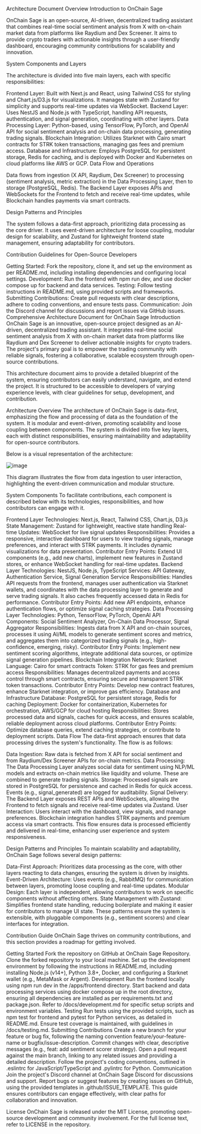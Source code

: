 Architecture Document Overview
Introduction to OnChain Sage

OnChain Sage is an open-source, AI-driven, decentralized trading assistant that combines real-time social sentiment analysis from X with on-chain market data from platforms like Raydium and Dex Screener. It aims to provide crypto traders with actionable insights through a user-friendly dashboard, encouraging community contributions for scalability and innovation.

System Components and Layers

The architecture is divided into five main layers, each with specific responsibilities:

Frontend Layer: Built with Next.js and React, using Tailwind CSS for styling and Chart.js/D3.js for visualizations. It manages state with Zustand for simplicity and supports real-time updates via WebSocket.
Backend Layer: Uses NestJS and Node.js with TypeScript, handling API requests, authentication, and signal generation, coordinating with other layers.
Data Processing Layer: Python-based, using TensorFlow, PyTorch, and OpenAI API for social sentiment analysis and on-chain data processing, generating trading signals.
Blockchain Integration: Utilizes Starknet with Cairo smart contracts for STRK token transactions, managing gas fees and premium access.
Database and Infrastructure: Employs PostgreSQL for persistent storage, Redis for caching, and is deployed with Docker and Kubernetes on cloud platforms like AWS or GCP.
Data Flow and Operations

Data flows from ingestion (X API, Raydium, Dex Screener) to processing (sentiment analysis, metric extraction) in the Data Processing Layer, then to storage (PostgreSQL, Redis). The Backend Layer exposes APIs and WebSockets for the Frontend to fetch and receive real-time updates, while Blockchain handles payments via smart contracts.

Design Patterns and Principles

The system follows a data-first approach, prioritizing data processing as the core driver. It uses event-driven architecture for loose coupling, modular design for scalability, and Zustand for lightweight frontend state management, ensuring adaptability for contributors.

Contribution Guidelines for Open-Source Developers

Getting Started: Fork the repository, clone it, and set up the environment as per README.md, including installing dependencies and configuring local settings.
Development: Run the frontend with npm run dev, and use docker compose up for backend and data services.
Testing: Follow testing instructions in README.md, using provided scripts and frameworks.
Submitting Contributions: Create pull requests with clear descriptions, adhere to coding conventions, and ensure tests pass.
Communication: Join the Discord channel for discussions and report issues via GitHub issues.
Comprehensive Architecture Document for OnChain Sage
Introduction
OnChain Sage is an innovative, open-source project designed as an AI-driven, decentralized trading assistant. It integrates real-time social sentiment analysis from X with on-chain market data from platforms like Raydium and Dex Screener to deliver actionable insights for crypto traders. The project's primary goal is to empower the trading community with reliable signals, fostering a collaborative, scalable ecosystem through open-source contributions.

This architecture document aims to provide a detailed blueprint of the system, ensuring contributors can easily understand, navigate, and extend the project. It is structured to be accessible to developers of varying experience levels, with clear guidelines for setup, development, and contribution.

Architecture Overview
The architecture of OnChain Sage is data-first, emphasizing the flow and processing of data as the foundation of the system. It is modular and event-driven, promoting scalability and loose coupling between components. The system is divided into five key layers, each with distinct responsibilities, ensuring maintainability and adaptability for open-source contributors.

Below is a visual representation of the architecture:

![image](https://github.com/user-attachments/assets/ea932d87-4cb7-42cd-b400-1165d999bdcb)

This diagram illustrates the flow from data ingestion to user interaction, highlighting the event-driven communication and modular structure.

System Components
To facilitate contributions, each component is described below with its technologies, responsibilities, and how contributors can engage with it.

Frontend Layer
Technologies: Next.js, React, Tailwind CSS, Chart.js, D3.js
State Management: Zustand for lightweight, reactive state handling
Real-time Updates: WebSocket for live signal updates
Responsibilities: Provides a responsive, interactive dashboard for users to view trading signals, manage preferences, and interact with STRK payments. It includes dynamic visualizations for data presentation.
Contributor Entry Points: Extend UI components (e.g., add new charts), implement new features in Zustand stores, or enhance WebSocket handling for real-time updates.
Backend Layer
Technologies: NestJS, Node.js, TypeScript
Services: API Gateway, Authentication Service, Signal Generation Service
Responsibilities: Handles API requests from the frontend, manages user authentication via Starknet wallets, and coordinates with the data processing layer to generate and serve trading signals. It also caches frequently accessed data in Redis for performance.
Contributor Entry Points: Add new API endpoints, enhance authentication flows, or optimize signal caching strategies.
Data Processing Layer
Technologies: Python, TensorFlow, PyTorch, OpenAI API
Components: Social Sentiment Analyzer, On-Chain Data Processor, Signal Aggregator
Responsibilities: Ingests data from X API and on-chain sources, processes it using AI/ML models to generate sentiment scores and metrics, and aggregates them into categorized trading signals (e.g., high-confidence, emerging, risky).
Contributor Entry Points: Implement new sentiment scoring algorithms, integrate additional data sources, or optimize signal generation pipelines.
Blockchain Integration
Network: Starknet
Language: Cairo for smart contracts
Token: STRK for gas fees and premium access
Responsibilities: Manages decentralized payments and access control through smart contracts, ensuring secure and transparent STRK token transactions.
Contributor Entry Points: Develop new contract features, enhance Starknet integration, or improve gas efficiency.
Database and Infrastructure
Database: PostgreSQL for persistent storage, Redis for caching
Deployment: Docker for containerization, Kubernetes for orchestration, AWS/GCP for cloud hosting
Responsibilities: Stores processed data and signals, caches for quick access, and ensures scalable, reliable deployment across cloud platforms.
Contributor Entry Points: Optimize database queries, extend caching strategies, or contribute to deployment scripts.
Data Flow
The data-first approach ensures that data processing drives the system's functionality. The flow is as follows:

Data Ingestion: Raw data is fetched from X API for social sentiment and from Raydium/Dex Screener APIs for on-chain metrics.
Data Processing: The Data Processing Layer analyzes social data for sentiment using NLP/ML models and extracts on-chain metrics like liquidity and volume. These are combined to generate trading signals.
Storage: Processed signals are stored in PostgreSQL for persistence and cached in Redis for quick access. Events (e.g., signal_generated) are logged for auditability.
Signal Delivery: The Backend Layer exposes REST APIs and WebSockets, allowing the Frontend to fetch signals and receive real-time updates via Zustand.
User Interaction: Users interact with the dashboard, view signals, and manage preferences. Blockchain integration handles STRK payments and premium access via smart contracts.
This flow ensures data is processed efficiently and delivered in real-time, enhancing user experience and system responsiveness.

Design Patterns and Principles
To maintain scalability and adaptability, OnChain Sage follows several design patterns:

Data-First Approach: Prioritizes data processing as the core, with other layers reacting to data changes, ensuring the system is driven by insights.
Event-Driven Architecture: Uses events (e.g., RabbitMQ) for communication between layers, promoting loose coupling and real-time updates.
Modular Design: Each layer is independent, allowing contributors to work on specific components without affecting others.
State Management with Zustand: Simplifies frontend state handling, reducing boilerplate and making it easier for contributors to manage UI state.
These patterns ensure the system is extensible, with pluggable components (e.g., sentiment scorers) and clear interfaces for integration.

Contribution Guide
OnChain Sage thrives on community contributions, and this section provides a roadmap for getting involved.

Getting Started
Fork the repository on GitHub at OnChain Sage Repository.
Clone the forked repository to your local machine.
Set up the development environment by following the instructions in README.md, including installing Node.js (v14+), Python 3.8+, Docker, and configuring a Starknet wallet (e.g., MetaMask or Argent).
Development
Run the frontend locally using npm run dev in the /apps/frontend directory.
Start backend and data processing services using docker compose up in the root directory, ensuring all dependencies are installed as per requirements.txt and package.json.
Refer to /docs/development.md for specific setup scripts and environment variables.
Testing
Run tests using the provided scripts, such as npm test for frontend and pytest for Python services, as detailed in README.md.
Ensure test coverage is maintained, with guidelines in /docs/testing.md.
Submitting Contributions
Create a new branch for your feature or bug fix, following the naming convention feature/your-feature-name or bugfix/issue-description.
Commit changes with clear, descriptive messages (e.g., feat: add sentiment scorer strategy).
Open a pull request against the main branch, linking to any related issues and providing a detailed description.
Follow the project's coding conventions, outlined in .eslintrc for JavaScript/TypeScript and .pylintrc for Python.
Communication
Join the project's Discord channel at OnChain Sage Discord for discussions and support.
Report bugs or suggest features by creating issues on GitHub, using the provided templates in .github/ISSUE_TEMPLATE.
This guide ensures contributors can engage effectively, with clear paths for collaboration and innovation.

License
OnChain Sage is released under the MIT License, promoting open-source development and community involvement. For the full license text, refer to LICENSE in the repository.

